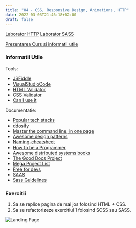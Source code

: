 ```yaml
---
title: "04 - CSS, Responsive Design, Animations, HTTP"
date: 2022-03-03T21:46:18+02:00
draft: false
---
```


[Laborator HTTP](https://profs.info.uaic.ro/~andrei.panu/lectures/EN_web02WebProgramming-HTTP-CGI.pdf)
[Laborator SASS](./Sass.pdf)

[Prezentarea Curs si informatii utile](https://profs.info.uaic.ro/~busaco/teach/courses/web/web-film.html#week4)


### Informatii Utile

Tools:

* [JSFiddle](https://jsfiddle.net/)
* [VisualStudioCode](https://code.visualstudio.com/)
* [HTML Validator](https://validator.w3.org/)
* [CSS Validator](https://jigsaw.w3.org/css-validator/)
* [Can I use it](https://caniuse.com/)

Documentatie:

* [Popular tech stacks](https://stackshare.io/stacks)
* [ddosify](https://github.com/ddosify/ddosify)
* [Master the command line, in one page](https://github.com/jlevy/the-art-of-command-line)
* [Awesome design patterns](https://github.com/DovAmir/awesome-design-patterns)
* [Naming-cheatsheet](https://github.com/kettanaito/naming-cheatsheet)
* [How to be a Programmer](https://github.com/braydie/HowToBeAProgrammer)
* [Awesome distributed systems books](https://github.com/zhenlohuang/awesome-distributed-systems)
* [The Good Docs Project](https://thegooddocsproject.dev/)
* [Mega Project List](https://github.com/karan/Projects)
* [Free for devs](https://free-for.dev/#/)
* [SAAS](https://sass-lang.com/guide)
* [Sass Guidelines](https://sass-guidelin.es/)


### Exercitii

1. Sa se replice pagina de mai jos folosind HTML + CSS.
2. Sa se refactorizeze exercitiul 1 folosind SCSS sau SASS.

![Landing Page](./landing.gif)
